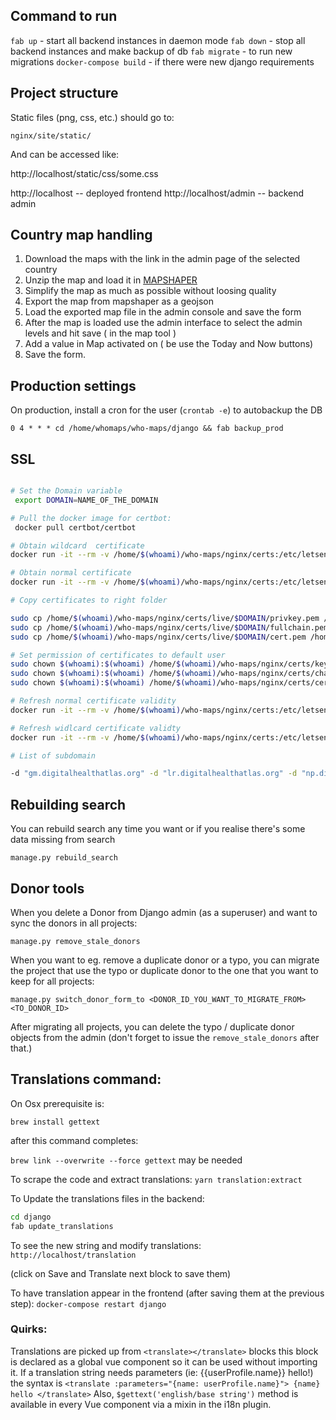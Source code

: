 ## Command to run

`fab up` - start all backend instances in daemon mode
`fab down` - stop all backend instances and make backup of db
`fab migrate` - to run new migrations
`docker-compose build` - if there were new django requirements

## Project structure

Static files (png, css, etc.) should go to:

`nginx/site/static/`

And can be accessed like:

http://localhost/static/css/some.css

http://localhost -- deployed frontend
http://localhost/admin -- backend admin

## Country map handling

1. Download the maps with the link in the admin page of the selected country
2. Unzip the map and load it in [MAPSHAPER](http://mapshaper.org/)
3. Simplify the map as much as possible without loosing quality
4. Export the map from mapshaper as a geojson
5. Load the exported map file in the admin console and save the form
6. After the map is loaded use the admin interface to select the admin levels and hit save ( in the map tool )
7. Add a value in Map activated on ( be use the Today and Now buttons)
8. Save the form.

## Production settings

On production, install a cron for the user (`crontab -e`) to autobackup the DB

```0 4 * * * cd /home/whomaps/who-maps/django && fab backup_prod```


## SSL

```bash

# Set the Domain variable
 export DOMAIN=NAME_OF_THE_DOMAIN

# Pull the docker image for certbot:
 docker pull certbot/certbot

# Obtain wildcard  certificate
docker run -it --rm -v /home/$(whoami)/who-maps/nginx/certs:/etc/letsencrypt:rw -v /home/$(whoami)/who-maps/nginx/certs-data:/data/letsencrypt:rw  certbot/dns-digitalocean  certonly --preferred-challenges dns-01 --server https://acme-v02.api.letsencrypt.org/directory -d "*.$DOMAIN" -d $DOMAIN

# Obtain normal certificate
docker run -it --rm -v /home/$(whoami)/who-maps/nginx/certs:/etc/letsencrypt:rw -v /home/$(whoami)/who-maps/nginx/certs-data:/data/letsencrypt:rw -v /home/$(whoami)/who-maps/nginx/certs-log://var/log/letsencrypt:rw -v /home/$(whoami)/who-maps/nginx/certs-data:/data/letsencrypt:rw  certbot/certbot  certonly --webroot --webroot-path=/data/letsencrypt -d $DOMAIN

# Copy certificates to right folder

sudo cp /home/$(whoami)/who-maps/nginx/certs/live/$DOMAIN/privkey.pem /home/$(whoami)/who-maps/nginx/certs/key.pem
sudo cp /home/$(whoami)/who-maps/nginx/certs/live/$DOMAIN/fullchain.pem /home/$(whoami)/who-maps/nginx/certs/chain.pem
sudo cp /home/$(whoami)/who-maps/nginx/certs/live/$DOMAIN/cert.pem /home/$(whoami)/who-maps/nginx/certs/cert.pem

# Set permission of certificates to default user
sudo chown $(whoami):$(whoami) /home/$(whoami)/who-maps/nginx/certs/key.pem
sudo chown $(whoami):$(whoami) /home/$(whoami)/who-maps/nginx/certs/chain.pem
sudo chown $(whoami):$(whoami) /home/$(whoami)/who-maps/nginx/certs/cert.pem

# Refresh normal certificate validity
docker run -it --rm -v /home/$(whoami)/who-maps/nginx/certs:/etc/letsencrypt:rw -v /home/$(whoami)/who-maps/nginx/certs-data:/data/letsencrypt:rw  certbot/certbot renew --webroot --webroot-path=/data/letsencrypt -d $DOMAIN

# Refresh widlcard certificate validty
docker run -it --rm -v /home/$(whoami)/who-maps/nginx/certs:/etc/letsencrypt:rw -v /home/$(whoami)/who-maps/nginx/certs-data:/data/letsencrypt:rw  certbot/dns-digitalocean  renew --preferred-challenges dns-01 --server https://acme-v02.api.letsencrypt.org/directory -d "*.$DOMAIN" -d $DOMAIN

# List of subdomain

-d "gm.digitalhealthatlas.org" -d "lr.digitalhealthatlas.org" -d "np.digitalhealthatlas.org" -d "ph.digitalhealthatlas.org" -d "mm.digitalhealthatlas.org" -d "ma.digitalhealthatlas.org" -d "gh.digitalhealthatlas.org" -d "tz.digitalhealthatlas.org" -d "ug.digitalhealthatlas.org" -d "pe.digitalhealthatlas.org" -d "lk.digitalhealthatlas.org" -d "ss.digitalhealthatlas.org" -d "bf.digitalhealthatlas.org" -d "bj.digitalhealthatlas.org" -d "bw.digitalhealthatlas.org" -d "ne.digitalhealthatlas.org" -d "hn.digitalhealthatlas.org" -d "sl.digitalhealthatlas.org" -d "vn.digitalhealthatlas.org" -d "ml.digitalhealthatlas.org" -d "br.digitalhealthatlas.org" -d "cm.digitalhealthatlas.org" -d "cg.digitalhealthatlas.org" -d "ke.digitalhealthatlas.org" -d "gn.digitalhealthatlas.org" -d "cr.digitalhealthatlas.org" -d "ga.digitalhealthatlas.org" -d "mw.digitalhealthatlas.org" -d "tn.digitalhealthatlas.org" -d "tg.digitalhealthatlas.org" -d "in.digitalhealthatlas.org" -d "my.digitalhealthatlas.org" -d "af.digitalhealthatlas.org" -d "mx.digitalhealthatlas.org" -d "cf.digitalhealthatlas.org" -d "ng.digitalhealthatlas.org" -d "et.digitalhealthatlas.org" -d "mz.digitalhealthatlas.org" -d "rw.digitalhealthatlas.org" -d "pk.digitalhealthatlas.org" -d "cd.digitalhealthatlas.org" -d "ni.digitalhealthatlas.org" -d "mg.digitalhealthatlas.org" -d "gw.digitalhealthatlas.org" -d "sd.digitalhealthatlas.org" -d "id.digitalhealthatlas.org" -d "td.digitalhealthatlas.org" -d "zw.digitalhealthatlas.org" -d "bd.digitalhealthatlas.org" -d "sz.digitalhealthatlas.org" -d "na.digitalhealthatlas.org" -d "zm.digitalhealthatlas.org" -d "ht.digitalhealthatlas.org" -d "ao.digitalhealthatlas.org" -d "za.digitalhealthatlas.org" -d "cn.digitalhealthatlas.org" -d "az.digitalhealthatlas.org" -d "am.digitalhealthatlas.org" -d "jm.digitalhealthatlas.org" -d "bo.digitalhealthatlas.org" -d "tr.digitalhealthatlas.org" -d "by.digitalhealthatlas.org" -d "mv.digitalhealthatlas.org" -d "ci.digitalhealthatlas.org" -d "mr.digitalhealthatlas.org" -d "us.digitalhealthatlas.org" -d "bi.digitalhealthatlas.org" -d "uy.digitalhealthatlas.org" -d "tm.digitalhealthatlas.org" -d "eg.digitalhealthatlas.org" -d "bt.digitalhealthatlas.org" -d "al.digitalhealthatlas.org" -d "gt.digitalhealthatlas.org" -d "dj.digitalhealthatlas.org" -d "ar.digitalhealthatlas.org" -d "ve.digitalhealthatlas.org" -d "cv.digitalhealthatlas.org" -d "uz.digitalhealthatlas.org" -d "il.digitalhealthatlas.org" -d "dz.digitalhealthatlas.org" -d "ye.digitalhealthatlas.org" -d "ua.digitalhealthatlas.org" -d "ls.digitalhealthatlas.org" -d "sn.digitalhealthatlas.org" -d "er.digitalhealthatlas.org" -d "st.digitalhealthatlas.org" -d "sc.digitalhealthatlas.org" -d "kg.digitalhealthatlas.org" -d "kh.digitalhealthatlas.org" -d "la.digitalhealthatlas.org" -d "ca.digitalhealthatlas.org"

```

## Rebuilding search
You can rebuild search any time you want or if you realise there's some data missing from search

`manage.py rebuild_search`

## Donor tools
When you delete a Donor from Django admin (as a superuser) and want to sync the donors in all projects:

`manage.py remove_stale_donors`

When you want to eg. remove a duplicate donor or a typo, you can migrate the project that use the typo or duplicate
donor to the one that you want to keep for all projects:

`manage.py switch_donor_form_to <DONOR_ID_YOU_WANT_TO_MIGRATE_FROM> <TO_DONOR_ID>`

After migrating all projects, you can delete the typo / duplicate donor objects from the admin (don't forget to issue
the `remove_stale_donors` after that.)


## Translations command:

On Osx prerequisite is:

`brew install gettext`

after this command completes:

`brew link --overwrite --force gettext` may be needed


To scrape the code and extract translations:
`yarn translation:extract`

To Update the translations files in the backend:
```bash
cd django
fab update_translations
```

To see the new string and modify translations:
`http://localhost/translation`

(click on Save and Translate next block to save them)

To have translation appear in the frontend (after saving them at the previous step):
`docker-compose restart django`

### Quirks:
Translations are picked up from `<translate></translate>` blocks this block is declared as a global vue component so it can be used without importing it.
If a translation string needs parameters (ie: {{userProfile.name}} hello!) the syntax is `<translate :parameters="{name: userProfile.name}"> {name} hello </translate>`
Also, `$gettext('english/base string')` method is available in every Vue component via a mixin in the i18n plugin.


